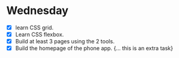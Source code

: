 # Wednesday

- [x] learn CSS grid.
- [x] Learn CSS flexbox.
- [x] Build at least 3 pages using the 2 tools.
- [x] Build the homepage of the phone app. {... this is an extra task}